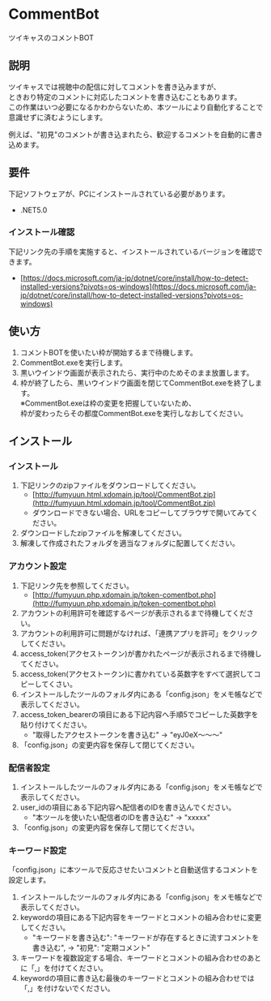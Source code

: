 # CommentBot
ツイキャスのコメントBOT

## 説明
ツイキャスでは視聴中の配信に対してコメントを書き込みますが、  
ときおり特定のコメントに対応したコメントを書き込むこともあります。  
この作業はいつ必要になるかわからないため、本ツールにより自動化することで意識せずに済むようにします。  
  
例えば、"初見"のコメントが書き込まれたら、歓迎するコメントを自動的に書き込めます。


## 要件
下記ソフトウェアが、PCにインストールされている必要があります。  
- .NET5.0

### インストール確認
下記リンク先の手順を実施すると、インストールされているバージョンを確認できます。  
- [https://docs.microsoft.com/ja-jp/dotnet/core/install/how-to-detect-installed-versions?pivots=os-windows](https://docs.microsoft.com/ja-jp/dotnet/core/install/how-to-detect-installed-versions?pivots=os-windows)


## 使い方
1. コメントBOTを使いたい枠が開始するまで待機します。
2. CommentBot.exeを実行します。
3. 黒いウインドウ画面が表示されたら、実行中のためそのまま放置します。
4. 枠が終了したら、黒いウインドウ画面を閉じてCommentBot.exeを終了します。  
※CommentBot.exeは枠の変更を把握していないため、  
枠が変わったらその都度CommentBot.exeを実行しなおしてください。


## インストール
### インストール
1. 下記リンクのzipファイルをダウンロードしてください。  
   - [http://fumyuun.html.xdomain.jp/tool/CommentBot.zip](http://fumyuun.html.xdomain.jp/tool/CommentBot.zip)
   - ダウンロードできない場合、URLをコピーしてブラウザで開いてみてください。
2. ダウンロードしたzipファイルを解凍してください。
3. 解凍して作成されたフォルダを適当なフォルダに配置してください。


### アカウント設定
1. 下記リンク先を参照してください。
   - [http://fumyuun.php.xdomain.jp/token-comentbot.php](http://fumyuun.php.xdomain.jp/token-comentbot.php)
2. アカウントの利用許可を確認するページが表示されるまで待機してください。  
3. アカウントの利用許可に問題がなければ、「連携アプリを許可」をクリックしてください。
4. access_token(アクセストークン)が書かれたページが表示されるまで待機してください。
5. access_token(アクセストークン)に書かれている英数字をすべて選択してコピーしてくさい。
6. インストールしたツールのフォルダ内にある「config.json」をメモ帳などで表示してください。
7. access_token_bearerの項目にある下記内容へ手順5でコピーした英数字を貼り付けてください。  
   - "取得したアクセストークンを書き込む" → "eyJ0eX～～～"
8. 「config.json」の変更内容を保存して閉じてください。

### 配信者設定
1. インストールしたツールのフォルダ内にある「config.json」をメモ帳などで表示してください。
2. user_idの項目にある下記内容へ配信者のIDを書き込んでください。  
   - "本ツールを使いたい配信者のIDを書き込む" → "xxxxx"
3. 「config.json」の変更内容を保存して閉じてください。

### キーワード設定
「config.json」に本ツールで反応させたいコメントと自動送信するコメントを設定します。  
1. インストールしたツールのフォルダ内にある「config.json」をメモ帳などで表示してください。
2. keywordの項目にある下記内容をキーワードとコメントの組み合わせに変更してください。  
   - "キーワードを書き込む": "キーワードが存在するときに流すコメントを書き込む", → "初見": "定期コメント"
3. キーワードを複数設定する場合、キーワードとコメントの組み合わせのあとに「,」を付けてください。
4. keywordの項目に書き込む最後のキーワードとコメントの組み合わせでは「,」を付けないでください。


